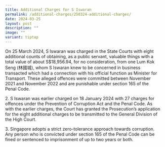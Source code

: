 ```yaml
---
title: Additional Charges for S Iswaran
permalink: /additional-charges/250324-additional-charges/
date: 2024-03-25
layout: post
description: ""
image: ""
variant: tiptap
---
```

<p>On 25 March 2024, S Iswaran was charged in the State Courts with eight
additional counts of obtaining, as a public servant, valuable things with
a total value of about S$18,956.94, for no consideration, from one Lum
Kok Seng (林國城), whom S Iswaran knew to be concerned in business transacted
which had a connection with his official function as Minister for Transport.
These alleged offences were committed between November 2021 and November
2022 and are punishable under section 165 of the Penal Code.</p>
<p>2. S Iswaran was earlier charged on 18 January 2024 with 27 charges for
offences under the Prevention of Corruption Act and the Penal Code. As
with the earlier charges, the Court has granted the Prosecution’s application
for the eight additional charges to be transmitted to the General Division
of the High Court.</p>
<p>3. Singapore adopts a strict zero-tolerance approach towards corruption.
Any person who is convicted under section 165 of the Penal Code can be
fined or sentenced to imprisonment of up to two years or both.</p>
<p></p>